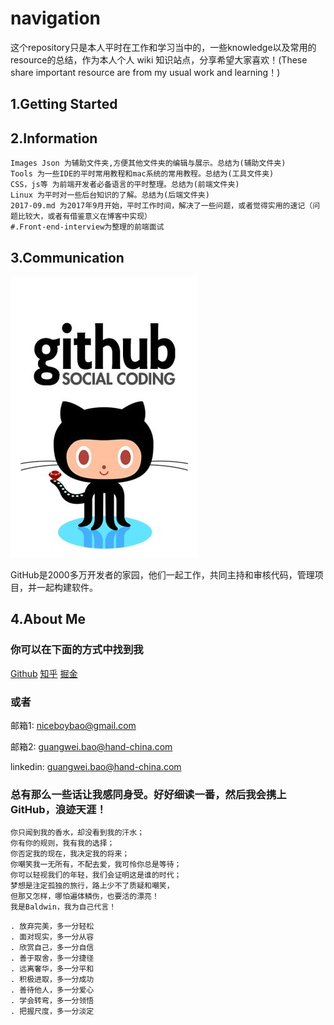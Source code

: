 # navigation

这个repository只是本人平时在工作和学习当中的，一些knowledge以及常用的resource的总结，作为本人个人 wiki 知识站点，分享希望大家喜欢！(These share important resource are from my usual work and learning！)

## 1.Getting Started

## 2.Information

```
Images Json 为辅助文件夹,方便其他文件夹的编辑与展示。总结为(辅助文件夹)
Tools 为一些IDE的平时常用教程和mac系统的常用教程。总结为(工具文件夹)
CSS，js等 为前端开发者必备语言的平时整理。总结为(前端文件夹)
Linux 为平时对一些后台知识的了解。总结为(后端文件夹)
2017-09.md 为2017年9月开始，平时工作时间，解决了一些问题，或者觉得实用的速记（问题比较大，或者有借鉴意义在博客中实现）
#.Front-end-interview为整理的前端面试
```

## 3.Communication

![](Images/tools/github.jpeg)

GitHub是2000多万开发者的家园，他们一起工作，共同主持和审核代码，管理项目，并一起构建软件。

## 4.About Me

### 你可以在下面的方式中找到我

[Github](https://github.com/niceboybao) [知乎](https://www.zhihu.com/people/baldwin9191) [掘金](https://juejin.im/collection/58eca3746a22654fd3f92026)

### 或者

邮箱1: niceboybao@gmail.com

邮箱2: guangwei.bao@hand-china.com

linkedin: guangwei.bao@hand-china.com

### 总有那么一些话让我感同身受。好好细读一番，然后我会携上GitHub，浪迹天涯！

```
你只闻到我的香水，却没看到我的汗水；
你有你的规则，我有我的选择；
你否定我的现在，我决定我的将来；
你嘲笑我一无所有，不配去爱，我可怜你总是等待；
你可以轻视我们的年轻，我们会证明这是谁的时代；
梦想是注定孤独的旅行，路上少不了质疑和嘲笑，
但那又怎样，哪怕遍体鳞伤，也要活的漂亮！
我是Baldwin，我为自己代言！
```

```
. 放弃完美，多一分轻松
. 面对现实，多一分从容
. 欣赏自己，多一分自信
. 善于取舍，多一分捷径
. 远离奢华，多一分平和
. 积极进取，多一分成功
. 善待他人，多一分爱心
. 学会转弯，多一分领悟
. 把握尺度，多一分淡定
```
